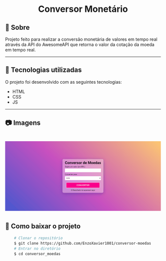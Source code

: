 <h1 align="center">
    Conversor Monetário
</h1>

## 📃 Sobre

Projeto feito para realizar a conversão monetária de valores em tempo real através da API do AwesomeAPI que retorna o valor da cotação da moeda em tempo real.

---

## 🚀 Tecnologias utilizadas

O projeto foi desenvolvido com as seguintes tecnologias:

- HTML
- CSS
- JS

---

## 📷 Imagens

<h1 align="center">
    <img src="./conversor.gif">
</h1>

## 📁 Como baixar o projeto

```bash
    # Clonar o repositório
    $ git clone https://github.com/EnzoXavier1001/conversor-moedas
    # Entrar no diretório
    $ cd conversor_moedas
```